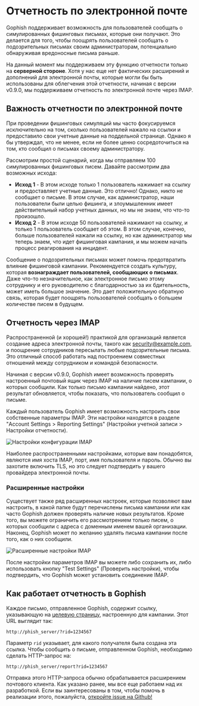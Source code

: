 # Отчетность по электронной почте

Gophish поддерживает возможность для пользователей сообщать о симулированных фишинговых письмах, которые они получают. Это делается для того, чтобы поощрять пользователей сообщать о подозрительных письмах своим администраторам, потенциально обнаруживая вредоносные письма раньше.

На данный момент мы поддерживаем эту функцию отчетности только на **серверной стороне**. Хотя у нас еще нет фактических расширений и дополнений для электронной почты, которые могли бы быть использованы для облегчения этой отчетности, начиная с версии v0.9.0, мы поддерживаем отчетность по электронной почте через IMAP.

## Важность отчетности по электронной почте

При проведении фишинговых симуляций мы часто фокусируемся исключительно на том, сколько пользователей нажало на ссылки и предоставило свои учетные данные на поддельной странице. Однако я бы утверждал, что не менее, если не более ценно сосредоточиться на том, кто сообщил о письмах своему администратору.

Рассмотрим простой сценарий, когда мы отправляем 100 симулированных фишинговых писем. Давайте рассмотрим два возможных исхода:

* **Исход 1** - В этом исходе только 1 пользователь нажимает на ссылку и предоставляет учетные данные. Это отлично! Однако, никто не сообщает о письме. В этом случае, как администратор, наши пользователи были целью фишинга, и злоумышленник имеет действительный набор учетных данных, но мы не знаем, что что-то произошло.
* **Исход 2** - В этом исходе 50 пользователей нажимают на ссылку, и только 1 пользователь сообщает об этом. В этом случае, конечно, больше пользователей нажали на ссылку, но как администратор мы теперь знаем, что идет фишинговая кампания, и мы можем начать процесс реагирования на инцидент.

Сообщение о подозрительных письмах может помочь предотвратить влияние фишинговой кампании. Рекомендуется создать культуру, которая **вознаграждает пользователей, сообщающих о письмах**. Даже что-то незначительное, как электронное письмо этому сотруднику и его руководителю с благодарностью за их бдительность, может иметь большое значение. Это дает положительную обратную связь, которая будет поощрять пользователей сообщать о большем количестве писем в будущем.

## Отчетность через IMAP

Распространенной (и хорошей!) практикой для организаций является создание адреса электронной почты, такого как security@example.com, и поощрение сотрудников пересылать любые подозрительные письма. Это отличный способ работать над построением совместных отношений между сотрудником и командой безопасности.

Начиная с версии v0.9.0, Gophish имеет возможность проверять настроенный почтовый ящик через IMAP на наличие писем кампании, о которых сообщили. Как только письмо кампании найдено, этот результат обновляется, чтобы показать, что пользователь сообщил о письме.

Каждый пользователь Gophish имеет возможность настроить свои собственные параметры IMAP. Эти настройки находятся в разделе "Account Settings > Reporting Settings" (Настройки учетной записи > Настройки отчетности).

![Настройки конфигурации IMAP](../.gitbook/assets/screen-shot-2020-01-20-at-11.15.48-am.png)

Наиболее распространенными настройками, которые вам понадобятся, являются имя хоста IMAP, порт, имя пользователя и пароль. Обычно вы захотите включить TLS, но это следует подтвердить у вашего провайдера электронной почты.

### Расширенные настройки

Существует также ряд расширенных настроек, которые позволяют вам настроить, в какой папке будут перечислены письма кампании или как часто Gophish должен проверять наличие новых результатов. Кроме того, вы можете ограничить его рассмотрением только писем, о которых сообщили с адреса с доменным именем вашей организации. Наконец, Gophish может по желанию удалять письма кампании после того, как о них сообщили.

![Расширенные настройки IMAP](../.gitbook/assets/screen-shot-2020-01-20-at-11.19.46-am.png)

После настройки параметров IMAP вы можете либо сохранить их, либо использовать кнопку "Test Settings" (Проверить настройки), чтобы подтвердить, что Gophish может установить соединение IMAP.

## Как работает отчетность в Gophish

Каждое письмо, отправленное Gophish, содержит ссылку, указывающую на [целевую страницу](landing-pages.md), настроенную для кампании. Этот URL выглядит так:

```text
http://phish_server/?rid=1234567
```

Параметр `rid` указывает, для какого получателя была создана эта ссылка. Чтобы сообщить о письме, отправленном Gophish, необходимо сделать HTTP-запрос на:

```text
http://phish_server/report?rid=1234567
```

Отправка этого HTTP-запроса обычно обрабатывается расширением почтового клиента. Как указано ранее, мы все еще работаем над их разработкой. Если вы заинтересованы в том, чтобы помочь в реализации этого, пожалуйста, [откройте issue на Github!](https://github.com/gophish/gophish/issues)

